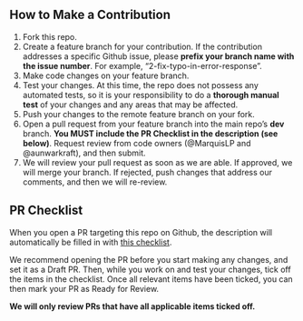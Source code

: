 ## How to Make a Contribution

1. Fork this repo.
2. Create a feature branch for your contribution. If the contribution addresses a specific Github issue, please **prefix your branch name with the issue number**. For example, “2-fix-typo-in-error-response”.
3. Make code changes on your feature branch.
4. Test your changes. At this time, the repo does not possess any automated tests, so it is your responsibility to do a **thorough manual test** of your changes and any areas that may be affected.
5. Push your changes to the remote feature branch on your fork.
6. Open a pull request from your feature branch into the main repo’s **dev** branch. **You MUST include the PR Checklist in the description (see below)**. Request review from code owners (@MarquisLP and @aunwarkraft), and then submit.
7. We will review your pull request as soon as we are able. If approved, we will merge your branch. If rejected, push changes that address our comments, and then we will re-review.



## PR Checklist

When you open a PR targeting this repo on Github, the description will automatically be filled in with [this checklist](../pull_request_template.md).

We recommend opening the PR before you start making any changes, and set it as a Draft PR. Then, while you work on and test your changes, tick off the items in the checklist. Once all relevant items have been ticked, you can then mark your PR as Ready for Review.

**We will only review PRs that have all applicable items ticked off.**

